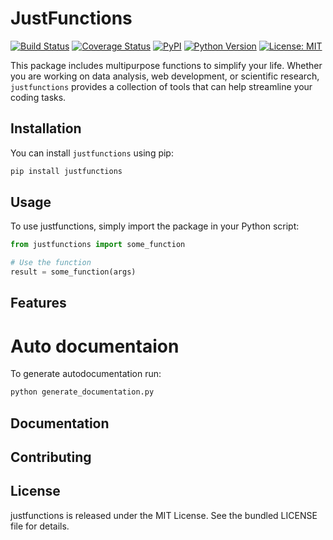 # JustFunctions

[![Build Status](https://img.shields.io/travis/com/justfunctions/justfunctions/main.svg?style=flat-square)](https://travis-ci.com/justfunctions/justfunctions)
[![Coverage Status](https://img.shields.io/codecov/c/github/justfunctions/justfunctions/main.svg?style=flat-square)](https://codecov.io/gh/justfunctions/justfunctions)
[![PyPI](https://img.shields.io/pypi/v/justfunctions.svg?style=flat-square)](https://pypi.org/project/justfunctions/)
[![Python Version](https://img.shields.io/pypi/pyversions/justfunctions.svg?style=flat-square)](https://pypi.org/project/justfunctions/)
[![License: MIT](https://img.shields.io/badge/License-MIT-yellow.svg?style=flat-square)](https://opensource.org/licenses/MIT)

This package includes multipurpose functions to simplify your life. Whether you are working on data analysis, web development, or scientific research, `justfunctions` provides a collection of tools that can help streamline your coding tasks.

## Installation

You can install `justfunctions` using pip:

```bash
pip install justfunctions
```

## Usage

To use justfunctions, simply import the package in your Python script:

```python
from justfunctions import some_function

# Use the function
result = some_function(args)
```

## Features

# Auto documentaion

To generate autodocumentation run:

```python
python generate_documentation.py
```


## Documentation

## Contributing

## License
justfunctions is released under the MIT License. See the bundled LICENSE file for details.




